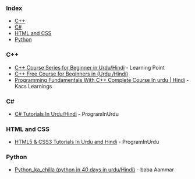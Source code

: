 ### Index

* [C++](#cplusplus)
* [C#](#csharp)
* [HTML and CSS](#html-and-css)
* [Python](#python)


### <a id="cplusplus"></a>C++

* [C++ Course Series for Beginner in Urdu/Hindi](https://www.youtube.com/playlist?list=PLuuQCKO44unsLwJMkR8_koVG6vDPjMYmH) - Learning Point
* [C++ Free Course for Beginners in (Urdu /Hindi)](https://youtube.com/playlist?list=PLt4rWC_3rBbWnDrIv4IeC4Vm7PN1wvrNg&feature=shared)
* [Programming Fundamentals With C++ Complete Course In urdu | Hindi](https://www.youtube.com/playlist?list=PL4QkPoTgwFULciDFVJEHEwOKMtf9Q_Aqh) - Kacs Learnings


### <a id="csharp"></a>C#&lrm;

* [C# Tutorials In Urdu/Hindi](https://youtube.com/playlist?list=PLUyYwyJA_WfQd5zeCU890TDFQAqboekyc) - ProgramInUrdu


### <a id="html-and-css"></a>HTML and CSS

* [HTML5 & CSS3 Tutorials In Urdu and Hindi](https://youtube.com/playlist?list=PLUyYwyJA_WfTr3YWWJ41_V7TrRZoq6cBT) - ProgramInUrdu


### <a id="python"></a>Python

* [Python_ka_chilla (python in 40 days in urdu/Hindi)](https://www.youtube.com/playlist?list=PL9XvIvvVL50HVsu-Ao8NBr0UJSO8O6lBI) - baba Aammar
